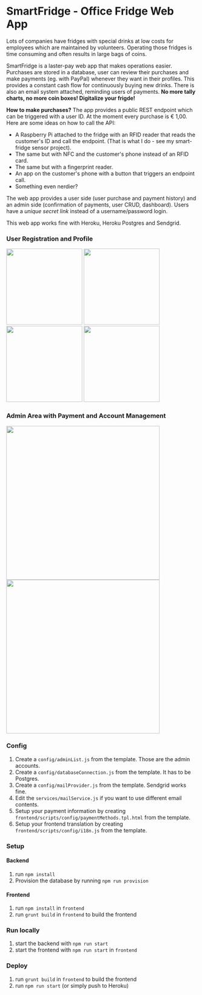 # SmartFridge - Office Fridge Web App

Lots of companies have fridges with special drinks at low costs for employees
which are maintained by volunteers. Operating those fridges is time consuming
and often results in large bags of coins.

SmartFridge is a laster-pay web app that makes operations easier. Purchases are
stored in a database, user can review their purchases and make payments (eg.
with PayPal) whenever they want in their profiles. This provides a constant cash
flow for continuously buying new drinks. There is also an email system attached,
reminding users of payments. **No more tally charts, no more coin
boxes! Digitalize your frigde!**

**How to make purchases?** The app provides a public REST endpoint which can be
triggered with a user ID. At the moment every purchase is € 1,00. Here are some
ideas on how to call the API:

* A Raspberry Pi attached to the fridge with an RFID reader that reads the
  customer's ID and call the endpoint. (That is what I do - see my smart-fridge
  sensor project).
* The same but with NFC and the customer's phone instead of an RFID card.
* The same but with a fingerprint reader.
* An app on the customer's phone with a button that triggers an endpoint call.
* Something even nerdier?

The web app provides a user side (user purchase and payment history) and an admin
side (confirmation of payments, user CRUD, dashboard). Users have a
*unique secret link* instead of a username/password login.

This web app works fine with Heroku, Heroku Postgres and Sendgrid.

### User Registration and Profile
<a href="https://raw.githubusercontent.com/marfnk/smart-fridge/master/screenshots/registration.png"><img src="https://raw.githubusercontent.com/marfnk/smart-fridge/master/screenshots/registration.png" width="200" ></a>
<a href="https://raw.githubusercontent.com/marfnk/smart-fridge/master/screenshots/registration-2.png"><img src="https://raw.githubusercontent.com/marfnk/smart-fridge/master/screenshots/registration-2.png" width="200" ></a>
<a href="https://raw.githubusercontent.com/marfnk/smart-fridge/master/screenshots/user.png"><img src="https://raw.githubusercontent.com/marfnk/smart-fridge/master/screenshots/user.png" width="200" ></a>
<a href="https://raw.githubusercontent.com/marfnk/smart-fridge/master/screenshots/user-payment.png"><img src="https://raw.githubusercontent.com/marfnk/smart-fridge/master/screenshots/user-payment.png" width="200" ></a>

### Admin Area with Payment and Account Management
<a href="https://raw.githubusercontent.com/marfnk/smart-fridge/master/screenshots/admin-area.png"><img src="https://raw.githubusercontent.com/marfnk/smart-fridge/master/screenshots/admin-area.png" width="404" ></a>
<a href="https://raw.githubusercontent.com/marfnk/smart-fridge/master/screenshots/account-mgmt.png"><img src="https://raw.githubusercontent.com/marfnk/smart-fridge/master/screenshots/account-mgmt.png" width="404" ></a>


### Config
1. Create a `config/adminList.js` from the template. Those are the admin
   accounts.
2. Create a `config/databaseConnection.js` from the template. It has to be
   Postgres.
3. Create a `config/mailProvider.js` from the template. Sendgrid works fine.
4. Edit the `services/mailService.js` if you want to use different email
   contents.
5. Setup your payment information by creating
  `frontend/scripts/config/paymentMethods.tpl.html` from the template.
6. Setup your frontend translation by creating
  `frontend/scripts/config/i18n.js` from the template.

### Setup
#### Backend
1. run `npm install`
2. Provision the database by running `npm run provision`

#### Frontend
1. run `npm install` in `frontend`
2. run `grunt build` in `frontend` to build the frontend

### Run locally
1. start the backend with `npm run start`
2. start the frontend with `npm run start` in `frontend`

### Deploy
1. run `grunt build` in `frontend` to build the frontend
2. run `npm run start` (or simply push to Heroku)
